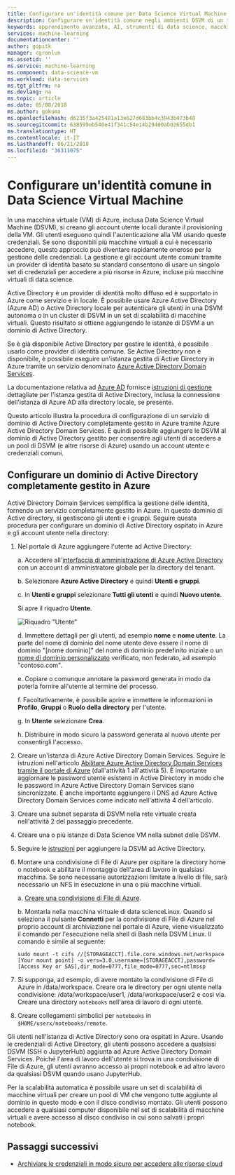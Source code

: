 ```yaml
---
title: Configurare un'identità comune per Data Science Virtual Machine - Azure | Microsoft Docs
description: Configurare un'identità comune negli ambienti DSVM di un team aziendale.
keywords: apprendimento avanzato, AI, strumenti di data science, macchina virtuale per data science, analisi geospaziale, processo di data science del team
services: machine-learning
documentationcenter: ''
author: gopitk
manager: cgronlun
ms.assetid: ''
ms.service: machine-learning
ms.component: data-science-vm
ms.workload: data-services
ms.tgt_pltfrm: na
ms.devlang: na
ms.topic: article
ms.date: 05/08/2018
ms.author: gokuma
ms.openlocfilehash: d6235f3a425481a13e627d683bb4c3943b473b40
ms.sourcegitcommit: 638599eb548e41f341c54e14b29480ab02655db1
ms.translationtype: HT
ms.contentlocale: it-IT
ms.lasthandoff: 06/21/2018
ms.locfileid: "36311075"
---
```

# <a name="set-up-a-common-identity-on-the-data-science-virtual-machine"></a>Configurare un'identità comune in Data Science Virtual Machine

In una macchina virtuale (VM) di Azure, inclusa Data Science Virtual Machine (DSVM), si creano gli account utente locali durante il provisioning della VM. Gli utenti eseguono quindi l'autenticazione alla VM usando queste credenziali. Se sono disponibili più macchine virtuali a cui è necessario accedere, questo approccio può diventare rapidamente oneroso per la gestione delle credenziali. La gestione e gli account utente comuni tramite un provider di identità basato su standard consentono di usare un singolo set di credenziali per accedere a più risorse in Azure, incluse più macchine virtuali di data science. 

Active Directory è un provider di identità molto diffuso ed è supportato in Azure come servizio e in locale. È possibile usare Azure Active Directory (Azure AD) o Active Directory locale per autenticare gli utenti in una DSVM autonoma o in un cluster di DSVM in un set di scalabilità di macchine virtuali. Questo risultato si ottiene aggiungendo le istanze di DSVM a un dominio di Active Directory. 

Se è già disponibile Active Directory per gestire le identità, è possibile usarlo come provider di identità comune. Se Active Directory non è disponibile, è possibile eseguire un'istanza gestita di Active Directory in Azure tramite un servizio denominato [Azure Active Directory Domain Services](https://docs.microsoft.com/azure/active-directory-domain-services/). 

La documentazione relativa ad [Azure AD](https://docs.microsoft.com/azure/active-directory/) fornisce [istruzioni di gestione](https://docs.microsoft.com/azure/active-directory/choose-hybrid-identity-solution#synchronized-identity) dettagliate per l'istanza gestita di Active Directory, inclusa la connessione dell'istanza di Azure AD alla directory locale, se presente. 

Questo articolo illustra la procedura di configurazione di un servizio di dominio di Active Directory completamente gestito in Azure tramite Azure Active Directory Domain Services. È quindi possibile aggiungere le DSVM al dominio di Active Directory gestito per consentire agli utenti di accedere a un pool di DSVM (e altre risorse di Azure) usando un account utente e credenziali comuni. 

## <a name="set-up-a-fully-managed-active-directory-domain-on-azure"></a>Configurare un dominio di Active Directory completamente gestito in Azure

Active Directory Domain Services semplifica la gestione delle identità, fornendo un servizio completamente gestito in Azure. In questo dominio di Active directory, si gestiscono gli utenti e i gruppi. Seguire questa procedura per configurare un dominio di Active Directory ospitato in Azure e gli account utente nella directory:

1. Nel portale di Azure aggiungere l'utente ad Active Directory: 

   a. Accedere all'[interfaccia di amministrazione di Azure Active Directory](https://aad.portal.azure.com) con un account di amministratore globale per la directory del tenant.
    
   b. Selezionare **Azure Active Directory** e quindi **Utenti e gruppi**.
    
   c. In **Utenti e gruppi** selezionare **Tutti gli utenti** e quindi **Nuovo utente**.
   
      Si apre il riquadro **Utente**.
      
      ![Riquadro "Utente"](./media/add-user.png)
    
   d. Immettere dettagli per gli utenti, ad esempio **nome** e **nome utente**. La parte del nome di dominio del nome utente deve essere il nome di dominio "[nome dominio]" del nome di dominio predefinito iniziale o un [nome di dominio personalizzato](../../active-directory/add-custom-domain.md) verificato, non federato, ad esempio "contoso.com".
    
   e. Copiare o comunque annotare la password generata in modo da poterla fornire all'utente al termine del processo.
    
   f. Facoltativamente, è possibile aprire e immettere le informazioni in **Profilo**, **Gruppi** o **Ruolo della directory** per l'utente. 
    
   g. In **Utente** selezionare **Crea**.
    
   h. Distribuire in modo sicuro la password generata al nuovo utente per consentirgli l'accesso.

2. Creare un'istanza di Azure Active Directory Domain Services. Seguire le istruzioni nell'articolo [Abilitare Azure Active Directory Domain Services tramite il portale di Azure](https://docs.microsoft.com/azure/active-directory-domain-services/active-directory-ds-getting-started) (dall'attività 1 all'attività 5). È importante aggiornare le password utente esistenti in Active Directory in modo che le password in Azure Active Directory Domain Services siano sincronizzate. È anche importante aggiungere il DNS ad Azure Active Directory Domain Services come indicato nell'attività 4 dell'articolo. 

3. Creare una subnet separata di DSVM nella rete virtuale creata nell'attività 2 del passaggio precedente.
4. Creare una o più istanze di Data Science VM nella subnet delle DSVM. 
5. Seguire le [istruzioni](https://docs.microsoft.com/azure/active-directory-domain-services/active-directory-ds-join-ubuntu-linux-vm ) per aggiungere la DSVM ad Active Directory. 
6. Montare una condivisione di File di Azure per ospitare la directory home o notebook e abilitare il montaggio dell'area di lavoro in qualsiasi macchina. Se sono necessarie autorizzazioni limitate a livello di file, sarà necessario un NFS in esecuzione in una o più macchine virtuali.

   a. [Creare una condivisione di File di Azure](../../storage/files/storage-how-to-create-file-share.md).
    
   b. Montarla nella macchina virtuale di data scienceLinux. Quando si seleziona il pulsante **Connetti** per la condivisione di File di Azure nel proprio account di archiviazione nel portale di Azure, viene visualizzato il comando per l'esecuzione nella shell di Bash nella DSVM Linux. Il comando è simile al seguente:
   
   ```
   sudo mount -t cifs //[STORAGEACCT].file.core.windows.net/workspace [Your mount point] -o vers=3.0,username=[STORAGEACCT],password=[Access Key or SAS],dir_mode=0777,file_mode=0777,sec=ntlmssp
   ```
7. Si supponga, ad esempio, di avere montato la condivisione di File di Azure in /data/workspace. Creare ora le directory per ogni utente nella condivisione: /data/workspace/user1, /data/workspace/user2 e così via. Creare una directory `notebooks` nell'area di lavoro di ogni utente. 
8. Creare collegamenti simbolici per `notebooks` in `$HOME/userx/notebooks/remote`.   

Gli utenti nell'istanza di Active Directory sono ora ospitati in Azure. Usando le credenziali di Active Directory, gli utenti possono accedere a qualsiasi DSVM (SSH o JupyterHub) aggiunta ad Azure Active Directory Domain Services. Poiché l'area di lavoro dell'utente si trova in una condivisione di File di Azure, gli utenti avranno accesso ai propri notebook e ad altro lavoro da qualsiasi DSVM quando usano JupyterHub. 

Per la scalabilità automatica è possibile usare un set di scalabilità di macchine virtuali per creare un pool di VM che vengono tutte aggiunte al dominio in questo modo e con il disco condiviso montato. Gli utenti possono accedere a qualsiasi computer disponibile nel set di scalabilità di macchine virtuali e avere accesso al disco condiviso in cui sono salvati i propri notebook. 

## <a name="next-steps"></a>Passaggi successivi

* [Archiviare le credenziali in modo sicuro per accedere alle risorse cloud](dsvm-secure-access-keys.md)



